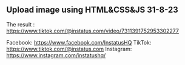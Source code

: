 ## Upload image using HTML&CSS&JS 31-8-23
The result : https://www.tiktok.com/@instatus.com/video/7311391752953302277

Facebook: https://www.facebook.com/InstatusHQ
TikTok: https://www.tiktok.com/@instatus.com
Instagram: https://www.instagram.com/instatushq/
